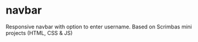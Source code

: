 # navbar
Responsive navbar with option to enter username. Based on Scrimbas mini projects (HTML, CSS &amp; JS)
